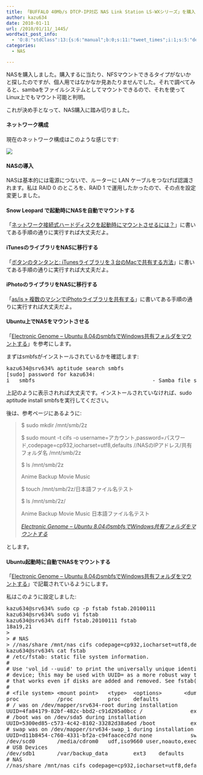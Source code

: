 ```yaml
---
title: 「BUFFALO 40Mb/s DTCP-IP対応 NAS Link Station LS-WXシリーズ」を購入しました
author: kazu634
date: 2010-01-11
url: /2010/01/11/_1445/
wordtwit_post_info:
  - 'O:8:"stdClass":13:{s:6:"manual";b:0;s:11:"tweet_times";i:1;s:5:"delay";i:0;s:7:"enabled";i:1;s:10:"separation";s:2:"60";s:7:"version";s:3:"3.7";s:14:"tweet_template";b:0;s:6:"status";i:2;s:6:"result";a:0:{}s:13:"tweet_counter";i:2;s:13:"tweet_log_ids";a:1:{i:0;i:5053;}s:9:"hash_tags";a:0:{}s:8:"accounts";a:1:{i:0;s:7:"kazu634";}}'
categories:
  - NAS

---
```

<div class="section">
<p>
    NASを購入しました。購入するに当たり、NFSマウントできるタイプがないかと探したのですが、個人用ではなかなか見あたりませんでした。それで調べてみると、sambaをファイルシステムとしてマウントできるので、それを使ってLinux上でもマウント可能と判明。
</p>
  
<p>
    これが決め手となって、NAS購入に踏み切りました。
</p>
  
<h4>
    ネットワーク構成
</h4>
  
<p>
    現在のネットワーク構成はこのような感じです:
</p>
  
<p>
<center>
</center>
</p>
  
<p>
<a href="http://flickr.com/photos/42332031@N02/4264672330/" onclick="__gaTracker('send', 'event', 'outbound-article', 'http://flickr.com/photos/42332031@N02/4264672330/', '');" title="Network Configuration"><img src="http://farm3.static.flickr.com/2677/4264672330_5780b7e3a3.jpg" /></a>
</p></p> 
  
<h4>
    NASの導入
</h4>
  
<p>
    NASは基本的には電源につないで、ルーターに LAN ケーブルをつなげば認識されます。私は RAID 0 のところを、RAID 1 で運用したかったので、その点を設定変更しました。
</p>
  
<h4>
    Snow Leopard で起動時にNASを自動でマウントする
</h4>
  
<p>
    「<a href="http://macfan.jp/guide/2008/10/13/post_100.html" onclick="__gaTracker('send', 'event', 'outbound-article', 'http://macfan.jp/guide/2008/10/13/post_100.html', 'ネットワーク接続式ハードディスクを起動時にマウントさせるには？');" target="_blank">ネットワーク接続式ハードディスクを起動時にマウントさせるには？</a>」に書いてある手順の通りに実行すれば大丈夫だよ。
</p>
  
<h4>
    iTunesのライブラリをNASに移行する
</h4>
  
<p>
    「<a href="http://botantantan.seesaa.net/article/125358455.html" onclick="__gaTracker('send', 'event', 'outbound-article', 'http://botantantan.seesaa.net/article/125358455.html', 'ボタンのタンタンと: iTunesライブラリを３台のMacで共有する方法');" target="_blank">ボタンのタンタンと: iTunesライブラリを３台のMacで共有する方法</a>」に書いてある手順の通りに実行すれば大丈夫だよ。
</p>
  
<h4>
    iPhotoのライブラリをNASに移行する
</h4>
  
<p>
    「<a href="http://www.mtbird.com/asis/mac/%E8%A4%87%E6%95%B0%E3%81%AE%E3%83%9E%E3%82%B7%E3%83%B3%E3%81%A7iphoto%E3%83%A9%E3%82%A4%E3%83%96%E3%83%A9%E3%83%AA%E3%82%92%E5%85%B1%E6%9C%89%E3%81%99%E3%82%8B.html" onclick="__gaTracker('send', 'event', 'outbound-article', 'http://www.mtbird.com/asis/mac/%E8%A4%87%E6%95%B0%E3%81%AE%E3%83%9E%E3%82%B7%E3%83%B3%E3%81%A7iphoto%E3%83%A9%E3%82%A4%E3%83%96%E3%83%A9%E3%83%AA%E3%82%92%E5%85%B1%E6%9C%89%E3%81%99%E3%82%8B.html', 'as/is &#187; 複数のマシンでiPhotoライブラリを共有する');" target="_blank">as/is &#187; 複数のマシンでiPhotoライブラリを共有する</a>」に書いてある手順の通りに実行すれば大丈夫だよ。
</p>
  
<h4>
    Ubuntu上でNASをマウントさせる
</h4>
  
<p>
    「<a href="http://itmst.blog71.fc2.com/blog-entry-99.html" onclick="__gaTracker('send', 'event', 'outbound-article', 'http://itmst.blog71.fc2.com/blog-entry-99.html', 'Electronic Genome &#8211; Ubuntu 8.04のsmbfsでWindows共有フォルダをマウントする');" target="_blank">Electronic Genome &#8211; Ubuntu 8.04のsmbfsでWindows共有フォルダをマウントする</a>」を参考にします。
</p>
  
<p>
    まずはsmbfsがインストールされているかを確認します:
</p>
  
<pre class="syntax-highlight">
kazu634@srv634% aptitude search smbfs                                     /var/samba/convert <span class="synStatement">[</span><span class="synConstant">8084</span><span class="synStatement">]</span>
<span class="synStatement">[</span>sudo<span class="synStatement">]</span> password <span class="synStatement">for</span> kazu634:
i   smbfs                                     - Samba file system utilities
</pre>
  
<p>
    上記のように表示されれば大丈夫です。インストールされていなければ、sudo aptitude install smbfsを実行してください。
</p>
  
<p>
    後は、参考ページにあるように:
</p>
  
<blockquote title="Electronic Genome - Ubuntu 8.04のsmbfsでWindows共有フォルダをマウントする" cite="http://itmst.blog71.fc2.com/blog-entry-99.html">
<p>
      $ sudo mkdir /mnt/smb/2z
</p>
    
<p>
      $ sudo mount -t cifs -o username=アカウント,password=パスワード,codepage=cp932,iocharset=utf8,defaults //NASのIPアドレス/共有フォルダ名 /mnt/smb/2z
</p>
    
<p>
      $ ls /mnt/smb/2z
</p>
    
<p>
      Anime Backup Movie Music
</p>
    
<p>
      $ touch /mnt/smb/2z/日本語ファイル名テスト
</p>
    
<p>
      $ ls /mnt/smb/2z/
</p>
    
<p>
      Anime Backup Movie Music 日本語ファイル名テスト
</p>
    
<p>
<cite><a href="http://itmst.blog71.fc2.com/blog-entry-99.html" onclick="__gaTracker('send', 'event', 'outbound-article', 'http://itmst.blog71.fc2.com/blog-entry-99.html', 'Electronic Genome &#8211; Ubuntu 8.04のsmbfsでWindows共有フォルダをマウントする');" target="_blank">Electronic Genome &#8211; Ubuntu 8.04のsmbfsでWindows共有フォルダをマウントする</a></cite>
</p>
</blockquote>
  
<p>
    とします。
</p>
  
<h4>
    Ubuntu起動時に自動でNASをマウントする
</h4>
  
<p>
    「<a href="http://itmst.blog71.fc2.com/blog-entry-99.html" onclick="__gaTracker('send', 'event', 'outbound-article', 'http://itmst.blog71.fc2.com/blog-entry-99.html', 'Electronic Genome &#8211; Ubuntu 8.04のsmbfsでWindows共有フォルダをマウントする');" target="_blank">Electronic Genome &#8211; Ubuntu 8.04のsmbfsでWindows共有フォルダをマウントする</a>」で記載されているようにします。
</p>
  
<p>
    私はこのように設定しました:
</p>
  
<pre class="syntax-highlight">
kazu634@srv634% sudo cp <span class="synSpecial">-p</span> fstab fstab.<span class="synConstant">20100111</span>                                         /etc <span class="synStatement">[</span><span class="synConstant">8064</span><span class="synStatement">]</span>
kazu634@srv634% sudo vi fstab                                                           /etc <span class="synStatement">[</span><span class="synConstant">8065</span><span class="synStatement">]</span>
kazu634@srv634% diff fstab.<span class="synConstant">20100111</span> fstab                                               /etc <span class="synStatement">[</span><span class="synConstant">8066</span><span class="synStatement">]</span>
18a19,<span class="synConstant">21</span>
<span class="synStatement">&#62;</span>
<span class="synStatement">&#62;</span><span class="synComment"> # NAS</span>
<span class="synStatement">&#62;</span> //nas/share /mnt/nas cifs <span class="synIdentifier">codepage</span>=<span class="synIdentifier">cp932,iocharset</span>=utf8,defaults <span class="synConstant"></span> <span class="synConstant"></span>
kazu634@srv634% cat fstab                                                               /etc <span class="synStatement">[</span><span class="synConstant">8067</span><span class="synStatement">]</span>
<span class="synComment"># /etc/fstab: static file system information.</span>
<span class="synComment">#</span>
<span class="synComment"># Use 'vol_id --uuid' to print the universally unique identifier for a</span>
<span class="synComment"># device; this may be used with UUID= as a more robust way to name devices</span>
<span class="synComment"># that works even if disks are added and removed. See fstab(5).</span>
<span class="synComment">#</span>
<span class="synComment"># &#60;file system&#62; &#60;mount point&#62;   &#60;type&#62;  &#60;options&#62;       &#60;dump&#62;  &#60;pass&#62;</span>
proc            /proc           proc    defaults        <span class="synConstant"></span>       <span class="synConstant"></span>
<span class="synComment"># / was on /dev/mapper/srv634-root during installation</span>
<span class="synIdentifier">UUID</span>=4fa84179-82bf-482c-bbd2-c91d205a0bcc /               ext3    <span class="synIdentifier">relatime,errors</span>=remount-ro <span class="synConstant"></span>       <span class="synConstant">1</span>
<span class="synComment"># /boot was on /dev/sda5 during installation</span>
<span class="synIdentifier">UUID</span>=5300ed85-c573-4c42<span class="synConstant">-8102</span>-33282d38a6ed /boot           ext2    relatime        <span class="synConstant"></span>       <span class="synConstant">2</span>
<span class="synComment"># swap was on /dev/mapper/srv634-swap_1 during installation</span>
<span class="synIdentifier">UUID</span>=d11b8454-c760<span class="synConstant">-4331</span>-bf2a-c94faacecd7d none            swap    sw              <span class="synConstant"></span>       <span class="synConstant"></span>
/dev/scd0       /media/cdrom0   udf,iso9660 user,noauto,<span class="synStatement">exec</span>,utf8 <span class="synConstant"></span>       <span class="synConstant"></span>
<span class="synComment"># USB Devices</span>
/dev/sdb1       /var/backup_data        ext3    defaults        <span class="synConstant"></span>       <span class="synConstant"></span>
<span class="synComment"># NAS</span>
//nas/share /mnt/nas cifs <span class="synIdentifier">codepage</span>=<span class="synIdentifier">cp932,iocharset</span>=utf8,defaults <span class="synConstant"></span> <span class="synConstant"></span>
</pre>
</div>